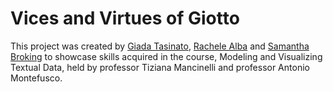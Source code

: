 # Vices and Virtues of Giotto 

This project was created by [Giada Tasinato](https://github.com/giadatasinato04?tab=repositories), [Rachele Alba](https://github.com/rachelealba96?tab=repositories) and [Samantha Broking](https://github.com/samanthabroking?tab=repositories) to showcase skills acquired in the course, Modeling and Visualizing Textual Data, held by professor Tiziana Mancinelli and professor Antonio Montefusco. 
## 



